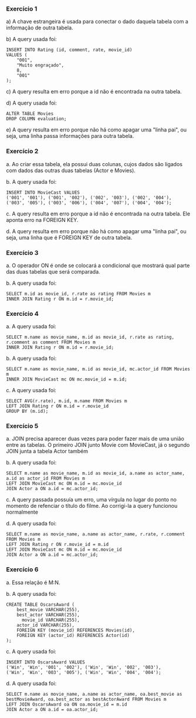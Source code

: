 ### Exercício 1

a) A chave estrangeira é usada para conectar o dado daquela tabela com a informação de outra tabela.

b) A query usada foi:

```
INSERT INTO Rating (id, comment, rate, movie_id)
VALUES (
	"001",
    "Muito engraçado",
    8,
    "001"
);
```

c) A query resulta em erro porque a id não é encontrada na outra tabela.

d) A query usada foi:

```
ALTER TABLE Movies
DROP COLUMN evaluation;
```

e) A query resulta em erro porque não há como apagar uma "linha pai", ou seja, uma linha passa informações para outra tabela.

### Exercício 2

a. Ao criar essa tabela, ela possui duas colunas, cujos dados são ligados com dados das outras duas tabelas (Actor e Movies).

b. A query usada foi:

```
INSERT INTO MovieCast VALUES
('001', '001'), ('001', '002'), ('002', '003'), ('002', '004'),
('003', '005'), ('003', '006'), ('004', '007'), ('004', '004');
```

c. A query resulta em erro porque a id não é encontrada na outra tabela. Ele aponta erro na FOREIGN KEY.

d. A query resulta em erro porque não há como apagar uma "linha pai", ou seja, uma linha que é FOREIGN KEY de outra tabela.

### Exercício 3

a. O operador ON é onde se colocará a condicional que mostrará qual parte das duas tabelas que será comparada.

b. A query usada foi:

```
SELECT m.id as movie_id, r.rate as rating FROM Movies m
INNER JOIN Rating r ON m.id = r.movie_id;
```

### Exercício 4

a. A query usada foi:

```
SELECT m.name as movie_name, m.id as movie_id, r.rate as rating, r.comment as comment FROM Movies m
INNER JOIN Rating r ON m.id = r.movie_id;
```

b. A query usada foi:

```
SELECT m.name as movie_name, m.id as movie_id, mc.actor_id FROM Movies m
INNER JOIN MovieCast mc ON mc.movie_id = m.id;
```

c. A query usada foi:

```
SELECT AVG(r.rate), m.id, m.name FROM Movies m
LEFT JOIN Rating r ON m.id = r.movie_id
GROUP BY (m.id);
```

### Exercício 5

a. JOIN precisa aparecer duas vezes para poder fazer mais de uma união entre as tabelas. O primeiro JOIN junto Movie com MovieCast, já o segundo JOIN junta a tabela Actor também

b. A query usada foi:

```
SELECT m.name as movie_name, m.id as movie_id, a.name as actor_name, a.id as actor_id FROM Movies m
LEFT JOIN MovieCast mc ON m.id = mc.movie_id
JOIN Actor a ON a.id = mc.actor_id;
```

c. A query passada possuía um erro, uma vírgula no lugar do ponto no momento de refenciar o título do filme. Ao corrigi-la a query funcionou normalmente

d. A query usada foi:

```
SELECT m.name as movie_name, a.name as actor_name, r.rate, r.comment FROM Movies m
LEFT JOIN Rating r ON r.movie_id = m.id
LEFT JOIN MovieCast mc ON m.id = mc.movie_id
JOIN Actor a ON a.id = mc.actor_id;
```

### Exercício 6

a. Essa relação é M:N.

b. A query usada foi:

```
CREATE TABLE OscarsAward (
	best_movie VARCHAR(255),
    best_actor VARCHAR(255),
	  movie_id VARCHAR(255),
    actor_id VARCHAR(255),
    FOREIGN KEY (movie_id) REFERENCES Movies(id),
    FOREIGN KEY (actor_id) REFERENCES Actor(id)
);
```

c. A query usada foi:

```
INSERT INTO OscarsAward VALUES
('Win', 'Win', '001', '002'), ('Win', 'Win', '002', '003'),
('Win', 'Win', '003', '005'), ('Win', 'Win', '004', '004');
```

d. A query usada foi:

```
SELECT m.name as movie_name, a.name as actor_name, oa.best_movie as bestMovieAward, oa.best_actor as bestActorAward FROM Movies m
LEFT JOIN OscarsAward oa ON oa.movie_id = m.id
JOIN Actor a ON a.id = oa.actor_id;
```
